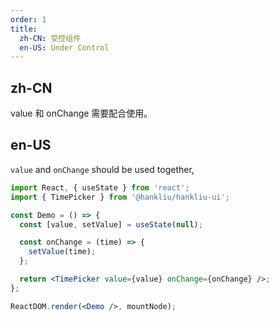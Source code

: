 ```yaml
---
order: 1
title:
  zh-CN: 受控组件
  en-US: Under Control
---
```


## zh-CN

value 和 onChange 需要配合使用。

## en-US

`value` and `onChange` should be used together,

```jsx
import React, { useState } from 'react';
import { TimePicker } from '@hankliu/hankliu-ui';

const Demo = () => {
  const [value, setValue] = useState(null);

  const onChange = (time) => {
    setValue(time);
  };

  return <TimePicker value={value} onChange={onChange} />;
};

ReactDOM.render(<Demo />, mountNode);
```
